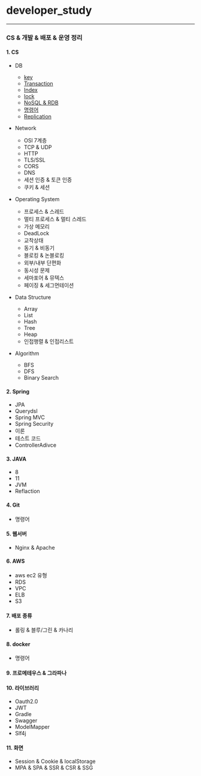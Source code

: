 # developer_study
----
### CS & 개발 & 배포 & 운영 정리

#### 1. CS
+ DB
  - [key](https://github.com/greeneryjin/developer_study/blob/main/DB/key.md)
  - [Transaction](https://github.com/greeneryjin/developer_study/blob/main/DB/Transction.md)
  - [Index]()
  - [lock](https://github.com/greeneryjin/developer_study/blob/main/DB/Lock.md)
  - [NoSQL & RDB](https://github.com/greeneryjin/developer_study/blob/main/DB/NoSQL%20&%20RDB.md)
  - [명령어](https://github.com/greeneryjin/developer_study/blob/main/DB/%EB%AA%85%EB%A0%B9%EC%96%B4.md)
  - [Replication]()
 
    
+ Network
    - OSl 7계층
    - TCP & UDP
    - HTTP
    - TLS/SSL
    - CORS
    - DNS
    - 세션 인증 & 토큰 인증
    - 쿠키 & 세션
 
      
+ Operating System
    - 프로세스 & 스레드
    - 멀티 프로세스 & 멀티 스레드
    - 가상 메모리
    - DeadLock
    - 교착상태
    - 동기 & 비동기
    - 블로킹 & 논블로킹
    - 외부/내부 단편화
    - 동시성 문제
    - 세마포어 & 뮤텍스
    - 페이징 & 세그먼테이션
 
      
+ Data Structure
    - Array
    - List
    - Hash
    - Tree
    - Heap
    - 인접행렬 & 인접리스트

+ Algorithm
    - BFS
    - DFS
    - Binary Search
      

#### 2. Spring
  - JPA
  - Querydsl
  - Spring MVC
  - Spring Security
  - 이론
  - 테스트 코드
  - ControllerAdivce
    

#### 3. JAVA
  - 8
  - 11
  - JVM
  - Reflaction

#### 4. Git
  - 명령어
      

#### 5. 웹서버
  - Nginx & Apache
    

#### 6. AWS
  - aws ec2 유형
  - RDS
  - VPC
  - ELB
  - S3
    

#### 7. 배포 종류
  - 롤링 & 블루/그린 & 카나리
    

#### 8. docker 
  - 명령어
    

#### 9. 프로메테우스 & 그라파나


#### 10. 라이브러리
  - Oauth2.0
  - JWT
  - Gradle
  - Swagger
  - ModelMapper
  - Slf4j


#### 11. 화면
  - Session & Cookie & localStorage
  - MPA & SPA & SSR & CSR & SSG
